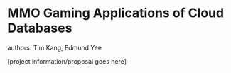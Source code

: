 MMO Gaming Applications of Cloud Databases
==============
authors: Tim Kang, Edmund Yee

[project information/proposal goes here]
